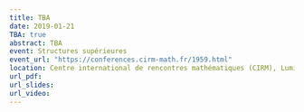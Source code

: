 ```yaml
---
title: TBA
date: 2019-01-21
TBA: true
abstract: TBA
event: Structures supérieures
event_url: "https://conferences.cirm-math.fr/1959.html"
location: Centre international de rencontres mathématiques (CIRM), Luminy, France
url_pdf:
url_slides:
url_video:
---
```

